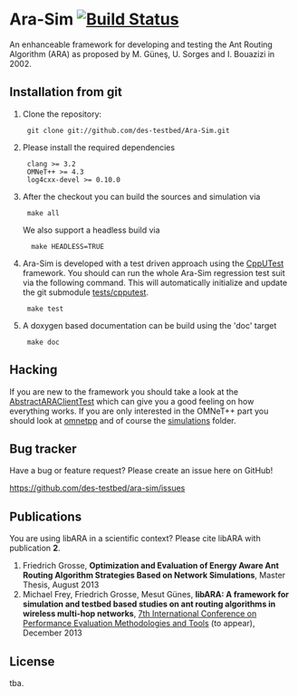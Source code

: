 Ara-Sim [![Build Status](https://travis-ci.org/des-testbed/libara.png?branch=develop)](https://travis-ci.org/des-testbed/libara)
=======
An enhanceable framework for developing and testing the Ant Routing Algorithm (ARA) as proposed by M. Güneş, U. Sorges and I. Bouazizi in 2002.


Installation from git
---------------------
1. Clone the repository:

		git clone git://github.com/des-testbed/Ara-Sim.git
		
2. Please install the required dependencies

		clang >= 3.2
		OMNeT++ >= 4.3
		log4cxx-devel >= 0.10.0

3. After the checkout you can build the sources and simulation via 

		make all
		
   We also support a headless build via

		 make HEADLESS=TRUE

5. Ara-Sim is developed with a test driven approach using the [CppUTest][1] framework. 
You should can run the whole Ara-Sim regression test suit via the following command.
This will automatically initialize and update the git submodule [tests/cpputest][2].

		make test

6. A doxygen based documentation can be build using the 'doc' target

		make doc


Hacking
-------

If you are new to the framework you should take a look at the [AbstractARAClientTest][3] which can give you a good feeling on how everything works.
If you are only interested in the OMNeT++ part you should look at [omnetpp][4] and of course the [simulations][5] folder.

Bug tracker
-----------
Have a bug or feature request? Please create an issue here on GitHub!

https://github.com/des-testbed/ara-sim/issues



Publications
------------
You are using libARA in a scientific context? Please cite libARA with publication **2**.

1. Friedrich Grosse, **Optimization and Evaluation of Energy Aware Ant Routing Algorithm Strategies Based on Network Simulations**, Master Thesis, August 2013
2. Michael Frey, Friedrich Grosse, Mesut Günes, **libARA: A framework for simulation and testbed based studies on ant routing algorithms in wireless multi-hop networks**, [7th International Conference on Performance Evaluation Methodologies and Tools](http://valuetools.org/2013/show/home) (to appear), December 2013


License
-------
tba.

[1]: http://www.cpputest.org/
[2]: https://github.com/FGrosse/cpputest
[3]: https://github.com/des-testbed/Ara-Sim/blob/develop/tests/libara/core/AbstractARAClientTest.cpp
[4]: https://github.com/des-testbed/Ara-Sim/tree/develop/omnetpp
[5]: https://github.com/des-testbed/Ara-Sim/tree/develop/simulations

